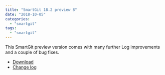 ```yaml
---
title: "SmartGit 18.2 preview 8"
date: "2018-10-05"
categories: 
  - "smartgit"
tags: 
  - "smartgit"
---
```


This SmartGit preview version comes with many further Log improvements and a couple of bug fixes.

- [Download](https://www.syntevo.com/smartgit/preview/)
- [Change log](https://www.syntevo.com/smartgit/changelog-eap.txt)
